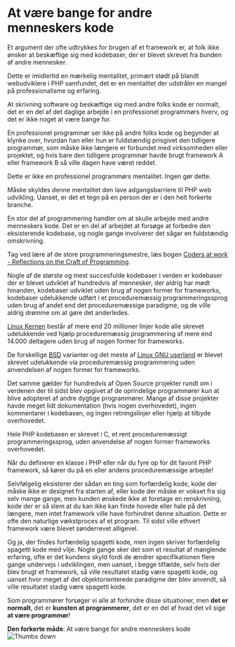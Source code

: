 # At være bange for andre menneskers kode #

Et argument der ofte udtrykkes for brugen af et framework er, at folk ikke ønsker at beskæftige sig med kodebaser, der er blevet skrevet fra bunden af andre mennesker.

Dette er imidlertid en mærkelig mentalitet, primært stødt på blandt webudviklere i PHP samfundet, det er en mentalitet der udstråler en mangel på professionalisme og erfaring.

At skrivning software og beskæftige sig med andre folks kode er normalt, det er en del af det daglige arbejde i en professionel programmørs hverv, og det er ikke noget at være bange for.

En professionel programmør ser ikke på andre folks kode og begynder at klynke over, hvordan han eller hun er fuldstændig prisgivet den tidligere programmør, som måske ikke længere er forbundet med virksomheden eller projektet, og hvis bare den tidligere programmør havde brugt framework A eller framework B så ville dagen have været reddet.

Dette er ikke en professionel programmørs mentalitet. Ingen gør dette.

Måske skyldes denne mentalitet den lave adgangsbarriere til PHP web udvikling. Uanset, er det et tegn på en person der er i den helt forkerte branche.

En stor del af programmering handler om at skulle arbejde med andre menneskers kode. Det er en del af arbejdet at forsøge at forbedre den eksisterende kodebase, og nogle gange involverer det sågar en fuldstændig omskrivning.

Tag ved lære af de store programmeringsmestre, læs bogen [Coders at work - Reflections on the Craft of Programming](http://codersatwork.com/).

Nogle af de største og mest succesfulde kodebaser i verden er kodebaser der er blevet udviklet af hundredvis af mennesker, der aldrig har mødt hinanden, kodebaser udviklet uden brug af nogen former for frameworks, kodebaser udelukkende udført i et proceduremæssig programmeringssprog uden brug af andet end det proceduremæssige paradigme, og de ville aldrig drømme om at gøre det anderledes.

[Linux Kernen](https://www.kernel.org/) består af mere end 20 millioner linjer kode alle skrevet udelukkende ved hjælp proceduremæssig programmering af mere end 14.000 deltagere uden brug af nogen former for frameworks.

De forskellige [BSD](https://en.wikipedia.org/wiki/Berkeley_Software_Distribution) varianter og det meste af [Linux GNU userland](https://www.gnu.org/) er blevet skrevet udelukkende via proceduremæssig programmering uden anvendelsen af nogen former for frameworks.

Det samme gælder for hundredvis af Open Source projekter rundt om i verdenen der til sidst blev opgivet af de oprindelige programmører kun at blive adopteret af andre dygtige programmører. Mange af disse projekter havde meget lidt dokumentation (hvis nogen overhovedet), ingen kommentarer i kodebasen, og ingen retningslinjer eller hjælp at tilbyde overhovedet.

Hele PHP kodebasen er skrevet i C, et rent proceduremæssigt programmeringssprog, uden anvendelse af nogen former frameworks overhovedet.

Når du definerer en klasse i PHP eller når du fyre op for dit favorit PHP framework, så kører du på en eller andens proceduremæssige arbejde!

Selvfølgelig eksisterer der sådan en ting som forfærdelig kode, kode der måske ikke er designet fra starten af, eller kode der måske er vokset fra sig selv mange gange, men kunden ønskede ikke at foretage en renskrivning, kode der er så slem at du kan ikke kan finde hovede eller hale på det længere, men intet framework ville have forhindret denne situation. Dette er ofte den naturlige vækstproces af et program. Til sidst ville ethvert framework være blevet sønderrevet alligevel.

Og ja, der findes forfærdelig spagetti kode, men ingen skriver forfærdelig spagetti kode med vilje. Nogle gange sker det som et resultat af manglende erfaring, ofte er det kundens skyld fordi de ændrer specifikationen flere gange undervejs i udviklingen, men uanset, i begge tilfælde, selv hvis der blev brugt et framework, så ville resultatet stadig være spagetti kode, og uanset hvor meget af det objektorienterede paradigme der blev anvendt, så ville resultatet stadig være spagetti kode.

Som programmører forsøger vi alle at forhindre disse situationer, men **det er normalt**, det er **kunsten at programmerer**, det er en del af hvad det vil sige **at være programmør**!

**Den forkerte måde**: At være bange for andre menneskers kode ![Thumbs down](/img/thumbs-down.png)
